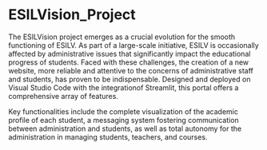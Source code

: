 # ESILVision_Project

  The ESILVision project emerges as a crucial evolution for the smooth functioning of ESILV. As part of a large-scale initiative, ESILV is occasionally affected by administrative issues that significantly impact the educational progress of students. Faced with these challenges, the creation of a new website, more reliable and attentive to the concerns of administrative staff and students, has proven to be indispensable. Designed and deployed on Visual Studio Code with the integrationof Streamlit, this portal offers a comprehensive array of features.

  Key functionalities include the complete visualization of the academic profile of each student, a messaging system fostering communication between administration and students, as well as total autonomy for the administration in managing students, teachers, and courses.


